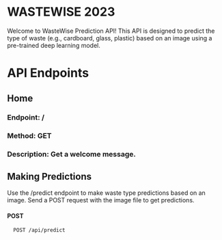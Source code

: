 
# WASTEWISE 2023

Welcome to WasteWise Prediction API! This API is designed to predict the type of waste (e.g., cardboard, glass, plastic) based on an image using a pre-trained deep learning model.

# API Endpoints
## Home
### Endpoint: /
### Method: GET
### Description: Get a welcome message.


## Making Predictions
Use the /predict endpoint to make waste type predictions based on an image. Send a POST request with the image file to get predictions.

#### POST

```http
  POST /api/predict
```
